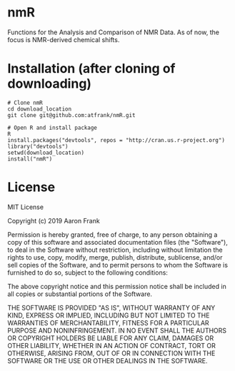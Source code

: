 # nmR
Functions for the Analysis and Comparison of NMR Data. As of now, the focus is NMR-derived chemical shifts.

# Installation (after cloning of downloading)
```
# Clone nmR
cd download_location
git clone git@github.com:atfrank/nmR.git

# Open R and install package
R
install.packages("devtools", repos = "http://cran.us.r-project.org")
library("devtools")
setwd(download_location)
install("nmR")
```

# License
MIT License

Copyright (c) 2019 Aaron Frank

Permission is hereby granted, free of charge, to any person obtaining a copy
of this software and associated documentation files (the "Software"), to deal
in the Software without restriction, including without limitation the rights
to use, copy, modify, merge, publish, distribute, sublicense, and/or sell
copies of the Software, and to permit persons to whom the Software is
furnished to do so, subject to the following conditions:

The above copyright notice and this permission notice shall be included in all
copies or substantial portions of the Software.

THE SOFTWARE IS PROVIDED "AS IS", WITHOUT WARRANTY OF ANY KIND, EXPRESS OR
IMPLIED, INCLUDING BUT NOT LIMITED TO THE WARRANTIES OF MERCHANTABILITY,
FITNESS FOR A PARTICULAR PURPOSE AND NONINFRINGEMENT. IN NO EVENT SHALL THE
AUTHORS OR COPYRIGHT HOLDERS BE LIABLE FOR ANY CLAIM, DAMAGES OR OTHER
LIABILITY, WHETHER IN AN ACTION OF CONTRACT, TORT OR OTHERWISE, ARISING FROM,
OUT OF OR IN CONNECTION WITH THE SOFTWARE OR THE USE OR OTHER DEALINGS IN THE
SOFTWARE.